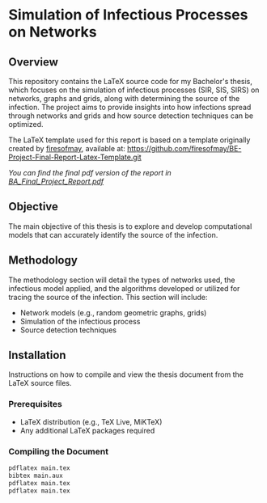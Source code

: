 # Simulation of Infectious Processes on Networks

## Overview
This repository contains the LaTeX source code for my Bachelor's thesis, which focuses on the simulation of infectious processes (SIR, SIS, SIRS) on networks, graphs and grids, along with determining the source of the infection. The project aims to provide insights into how infections spread through networks and grids and how source detection techniques can be optimized.

The LaTeX template used for this report is based on a template originally created by [firesofmay](https://github.com/firesofmay), available at:
https://github.com/firesofmay/BE-Project-Final-Report-Latex-Template.git

*You can find the final pdf version of the report in [BA_Final_Project_Report.pdf](https://github.com/abdou-u/BA-Project-Final-Report/blob/master/BA_Final_Project_Report.pdf
)*

## Objective
The main objective of this thesis is to explore and develop computational models that can accurately identify the source of the infection.

## Methodology
The methodology section will detail the types of networks used, the infectious model applied, and the algorithms developed or utilized for tracing the source of the infection. This section will include:
- Network models (e.g., random geometric graphs, grids)
- Simulation of the infectious process
- Source detection techniques

## Installation
Instructions on how to compile and view the thesis document from the LaTeX source files.

### Prerequisites
- LaTeX distribution (e.g., TeX Live, MiKTeX)
- Any additional LaTeX packages required

### Compiling the Document
```bash
pdflatex main.tex
bibtex main.aux
pdflatex main.tex
pdflatex main.tex

